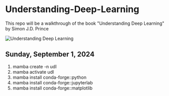 # Understanding-Deep-Learning

This repo will be a walkthrough of the book "Understanding Deep Learning" by Simon J.D. Prince

<img src=”images/Understanding-Deep-Learning.jpg” alt="Understanding Deep Learning">

## Sunday, September 1, 2024

 1) mamba create -n udl
 2) mamba activate udl
 3) mamba install conda-forge::python
 4) mamba install conda-forge::jupyterlab
 5) mamba install conda-forge::matplotlib



